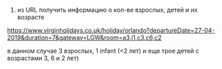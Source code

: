 1. из URL получить информацию о кол-ве взрослых, детей и их возрасте

https://www.virginholidays.co.uk/holiday/orlando?departureDate=27-04-2019&duration=7&gateway=LGW&room=a3,i1,c3,c6,c2

в данном случае 3 взрослых, 1 infant (<2 лет) и еще трое детей с возрастами 3, 6 и 2 лет)
